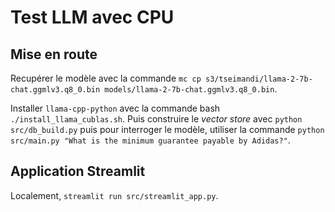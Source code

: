 # Test LLM avec CPU

## Mise en route

Recupérer le modèle avec la commande `mc cp s3/tseimandi/llama-2-7b-chat.ggmlv3.q8_0.bin models/llama-2-7b-chat.ggmlv3.q8_0.bin`.

Installer `llama-cpp-python` avec la commande bash `./install_llama_cublas.sh`. Puis construire le *vector store* avec `python src/db_build.py` puis pour interroger le modèle, utiliser la commande `python src/main.py "What is the minimum guarantee payable by Adidas?"`.

## Application Streamlit

Localement, `streamlit run src/streamlit_app.py`.